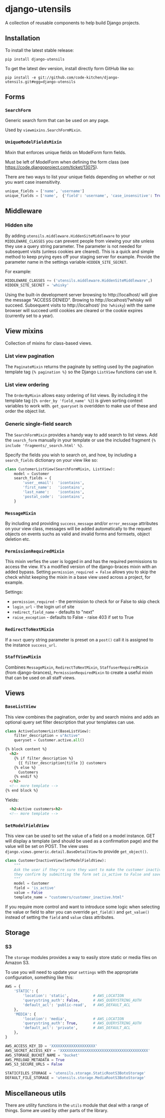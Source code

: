 # django-utensils

A collection of reusable components to help build Django projects.

## Installation

To install the latest stable release:

    pip install django-utensils

To get the latest dev version, install directly form GitHub like so:

    pip install -e git://github.com/code-kitchen/django-utensils.git#egg=django-utensils

## Forms

### `SearchForm`

Generic search form that can be used on any page.

Used by `viewmixins.SearchFormMixin`.


### `UniqueModelFieldsMixin`

Mixin that enforces unique fields on ModelForm form fields.

Must be left of ModelForm when defining the form class (see https://code.djangoproject.com/ticket/13075).

There are two ways to list your unique fields depending on whether or not you want case insensitivity.

```python
unique_fields = ['name', 'username']
unique_fields = ['name',  {'field': 'username', 'case_insensitive': True}]
```

## Middleware

### Hidden site

By adding `utensils.middleware.HiddenSiteMiddleware` to your `MIDDLEWARE_CLASSES` you can prevent people from viewing your site unless they use a query string parameter. The parameter is not needed for subsequent visits (unless cookies are cleared). This is a quick and simple method to keep prying eyes off your staging server for example. Provide the parameter name in the settings variable `HIDDEN_SITE_SECRET`.

For example:

```python
MIDDLEWARE_CLASSES += ('utensils.middleware.HiddenSiteMiddleware',)
HIDDEN_SITE_SECRET = 'whisky'
```

Using the built-in development server browsing to http://localhost/ will give the message "ACCESS DENIED". Browing to http://localhost/?whisky will succeed. Subsequent visits to http://localhost/ (no `?whisky`) with the same browser will succeed until cookies are cleared or the cookie expires (currently set to a year).

## View mixins

Collection of mixins for class-based views.

### List view pagination

The `PaginateMixin` returns the paginate by setting used by the pagination template tag `{% pagination %}` so the Django `ListView` functions can use it.

### List view ordering

The `OrderByMixin` allows easy ordering of list views. By including it the template tag (`{% order_by 'field_name' %}`) is given sorting context variables to work with. `get_queryset` is overidden to make use of these and order the object list.

### Generic single-field search

The `SearchFormMixin` provides a handy way to add search to list views. Add the `search_form` manually in your template or use the included fragment `{% include 'fragments/_search.html' %}`.

Specify the fields you wish to search on, and how, by including a `search_fields` dictionary on your view like so:

```python
class CustomerListView(SearchFormMixin, ListView):
    model = Customer
    search_fields = {
        'user__email':  'icontains',
        'first_name':   'icontains',
        'last_name':    'icontains',
        'postal_code':  'icontains',
    }
```

### `MessageMixin`

By including and providing `success_message` and/or `error_message` attributes on your view class, messages will be added automatically to the request objects on events suchs as valid and invalid forms and formsets, object deletion etc.

### `PermissionRequiredMixin`

This mixin verfies the user is logged in and has the required permissions to access the view. It's a modified version of the django-braces mixin with an added bypass. Setting `permission_required = False` allows you to skip the check whilst keeping the mixin in a base view used across a project, for example.

Settings:

 * `permission_required` - the permission to check for or False to skip check
 * `login_url` - the login url of site
 * `redirect_field_name` - defaults to "next"
 * `raise_exception` - defaults to False - raise 403 if set to True

### `RedirectToNextMixin`

If a `next` query string parameter is preset on a `post()` call it is assigned to the instance `success_url`.

### `StaffViewMixin`

Combines `MessageMixin`, `RedirectToNextMixin`, `StaffuserRequiredMixin` (from django-brances), `PermissionRequiredMixin` to create a useful mixin that can be used on all staff views.

## Views

### `BaseListView`

This view combines the pagination, order by and search mixins and adds an optional query set filter description that your templates can use.

```python
class ActiveCustomerList(BaseListView):
    filter_description = u"Active"
    queryset = Customer.active.all()
```
    
```html
{% block content %}
  <h2>
    {% if filter_description %}
      {{ filter_description|title }} customers
    {% else %}
      Customers
    {% endif %}
  </h2>
  <!-- more template -->
{% end block %}
```

Yields:

```html
  <h2>Active customers<h2>
  <!-- more template -->
```

### `SetModelFieldView`

This view can be used to set the value of a field on a model instance. GET will display a template (and should be used as a confirmation page) and the value will be set on POST. The view uses `django.views.generic.detail.BaseDetailView` to provide `get_object()`.

```python
class CustomerInactiveView(SetModelFieldView):
    """
    Ask the user if they're sure they want to make the customer inactive. If
    they confirm by submitting the form set is_active to False and save.
    """
    model = Customer
    field = 'is_active'
    value = False
    template_name = "customers/customer_inactive.html"
```

If you require more control and want to introduce some logic when selecting the value or field to alter you can override `get_field()` and `get_value()` instead of setting the `field` and `value` class attributes.

## Storage

### S3

The `storage` modules provides a way to easily store static or media files on Amazon S3.

To use you will need to update your `settings` with the appropriate configuration, something like this:

```python
AWS = {
    'STATIC': {
        'location': 'static',           # AWS_LOCATION
        'querystring_auth': False,      # AWS_QUERYSTRING_AUTH
        'default_acl': 'public-read',   # AWS_DEFAULT_ACL
    },
    'MEDIA': {
        'location': 'media',            # AWS_LOCATION
        'querystring_auth': True,       # AWS_QUERYSTRING_AUTH
        'default_acl': 'private',       # AWS_DEFAULT_ACL
    },
}

AWS_ACCESS_KEY_ID = 'XXXXXXXXXXXXXXXXXXXX'
AWS_SECRET_ACCESS_KEY = 'XXXXXXXXXXXXXXXXXXXXXXXXXXXXXXXXXXXXXXXX'
AWS_STORAGE_BUCKET_NAME = 'bucket'
AWS_PRELOAD_METADATA = True
AWS_S3_SECURE_URLS = False

STATICFILES_STORAGE = 'utensils.storage.StaticRootS3BotoStorage'
DEFAULT_FILE_STORAGE = 'utensils.storage.MediaRootS3BotoStorage'
```

## Miscellaneous utils

There are utility functions in the `utils` module that deal with a range of things. Some are used by other parts of the library.
